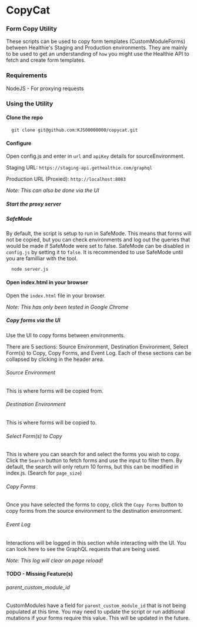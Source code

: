 # CopyCat
### Form Copy Utility
These scripts can be used to copy form templates (CustomModuleForms) between Healthie's Staging and Production environments. They are mainly to be used to get an understanding of `how` you might use the Healthie API to fetch and create form templates.

### Requirements
NodeJS - For proxying requests

### Using the Utility
#### Clone the repo
```
  git clone git@github.com:KJS00000000/copycat.git
```
#### Configure
Open config.js and enter in `url` and `apiKey` details for sourceEnvironment.

Staging URL: `https://staging-api.gethealthie.com/graphql`   

Production URL (Proxied): `http://localhost:8083`

<em>Note: This can also be done via the UI</em>
##### Start the proxy server
##### SafeMode
By default, the script is setup to run in SafeMode. This means that forms will not be copied, but you can check environments and log out the queries that would be made if SafeMode were set to false. SafeMode can be disabled in `config.js` by setting it to `false`. It is recommended to use SafeMode until you are familliar with the tool.

```
  node server.js
```
#### Open index.html in your browser
Open the `index.html` file in your browser. 

<em>Note: This has only been tested in Google Chrome</em>
##### Copy forms via the UI
Use the UI to copy forms between environments.

There are 5 sections: Source Environment, Destination Environment, Select Form(s) to Copy, Copy Forms, and Event Log. Each of these sections can be collapsed by clicking in the header area. 

###### Source Environment
This is where forms will be copied from.
###### Destination Environment
This is where forms will be copied to.
###### Select Form(s) to Copy
This is where you can search for and select the forms you wish to copy. Click the `Search` button to fetch forms and use the input to filter them. By default, the search will only return 10 forms, but this can be modified in index.js. (Search for `page_size`)
###### Copy Forms
Once you have selected the forms to copy, click the `Copy Forms` button to copy forms from the source environment to the destination environment.
###### Event Log
Interactions will be logged in this section while interacting with the UI. You can look here to see the GraphQL requests that are being used.

<em>Note: This log will clear on page reload!</em>
#### TODO - Missing Feature(s)
###### parent_custom_module_id
CustomModules have a field for `parent_custom_module_id` that is not being populated at this time. You may need to update the script or run addtional mutations if your forms require this value. This will be updated in the future.